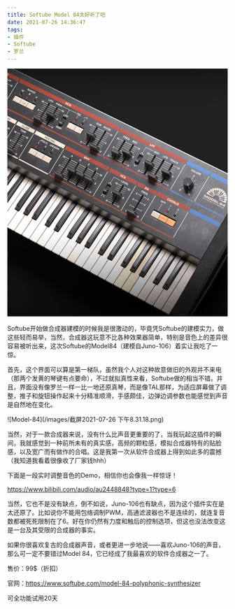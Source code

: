 ```yaml
---
title: Softube Model 84太好听了吧
date: 2021-07-26 14:36:47
tags:
- 插件
- Softube
- 罗兰
---
```


![Softube-Model-84-2](/images/Softube-Model-84-2.jpg)

Softube开始做合成器建模的时候我是很激动的，毕竟凭Softube的建模实力，做这些轻而易举，当然，合成器这玩意不比各种效果器简单，特别是音色上的差异很容易被听出来，这次Softube的Model84（建模自Juno-106）着实让我吃了一惊。

<!--more-->

首先，这个界面可以算是第一梯队，虽然我个人对这种故意做旧的外观并不来电（那两个发黄的琴键有点要命），不过就拟真性来看，Softube做的相当不错。并且，界面没有像罗兰一样一比一地还原真琴，而是像TAL那样，为适应屏幕做了调整，推子和旋钮操作起来十分精准顺滑，手感颇佳，边弹边调参数也能感觉到声音是自然地在变化。

![Model-84](/images/截屏2021-07-26 下午8.31.18.png)

当然，对于一款合成器来说，没有什么比声音更重要的了，当我玩起这插件的瞬间，我就感觉到一种前所未有的真实感，高频的颗粒感，模拟合成器特有的贴脸感，以及宽广而有做作的合唱。这是我第一次从软件合成器上得到如此多的震撼（我知道我看着很像收了厂家钱hhh）

下面是一段实时调整音色的Demo，相信你也会像我一样惊讶！

https://www.bilibili.com/audio/au2448848?type=1?type=6

当然，它也不是没有缺点，倒不如说，Juno-106也有缺点，因为这个插件实在是太还原了。比如说你不能用包络调制PWM，高通滤波器也不是连续的，就连复音数都被死死限制在了6。好在你仍然有力度和触后的控制选项，但这也没法改变这是一台及其受限的合成器的事实。

如果你很喜欢复古的合成器声音，或者更进一步地说——喜欢Juno-106的声音，那么可一定不要错过Model 84，它已经成了我最喜欢的软件合成器之一了。

售价：99$（折扣）

官网：https://www.softube.com/model-84-polyphonic-synthesizer

可全功能试用20天
